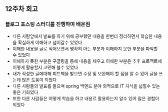 ## 12주차 회고

### 블로그 포스팅 스터디를 진행하며 배운점
- 다른 사람앞에서 발표를 하기 위해 공부했던 내용을 한번더 정리하면서 학습한 내용을 확실하게 이해하고 넘어갈수 있었다
- 이해한 내용을 글로 적어보면서 명확히 아는 부분과 이해하지 못한 부분을 파악할 수 있었다
- 이해하지 못한 부분은 구글링을 통해 내용을 채우고 이해한 부분은 추후 프로젝트에 어떻게 활용할지 고민해 볼수 있었다
- 내가 작성한 글에대해 피드백을 받으면 수정 및 보완해야 할 점을 알 수 있어 글을 쓰는데 많은 도움이 되었다
- 다른 사람들의 발표를 들으며 spring 백엔드 분야 외적으로 IT 지식을 넓힐수 있는 좋은 기회였다
- 또한 다른 사람들은 어떻게 학습을 하고 내용르 활용하는지 알수 있어 많은 경험이 되었다
